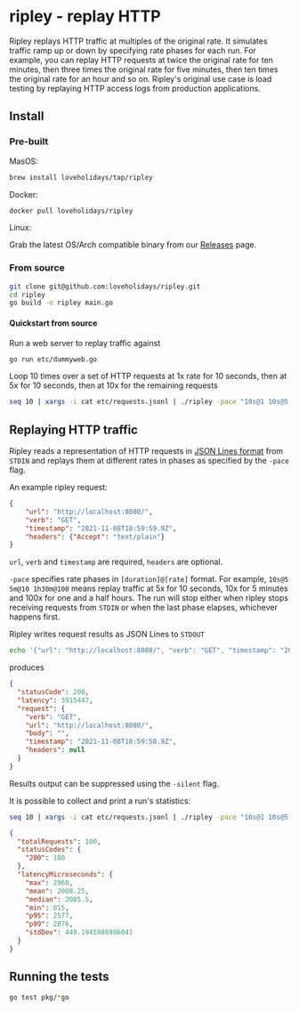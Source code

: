 # ripley - replay HTTP

Ripley replays HTTP traffic at multiples of the original rate. It simulates traffic ramp up or down by specifying rate phases for each run. For example, you can replay HTTP requests at twice the original rate for ten minutes, then three times the original rate for five minutes, then ten times the original rate for an hour and so on. Ripley's original use case is load testing by replaying HTTP access logs from production applications.

## Install

### Pre-built

MasOS:
```bash
brew install loveholidays/tap/ripley
```
Docker:
```bash
docker pull loveholidays/ripley
```
Linux:

Grab the latest OS/Arch compatible binary from our [Releases](https://github.com/loveholidays/ripley/releases) page.


### From source

```bash
git clone git@github.com:loveholidays/ripley.git
cd ripley
go build -o ripley main.go
```

#### Quickstart from source
Run a web server to replay traffic against

```bash
go run etc/dummyweb.go
```

Loop 10 times over a set of HTTP requests at 1x rate for 10 seconds, then at 5x for 10 seconds, then at 10x for the remaining requests

```bash
seq 10 | xargs -i cat etc/requests.jsonl | ./ripley -pace "10s@1 10s@5 1h@10"
```

## Replaying HTTP traffic

Ripley reads a representation of HTTP requests in [JSON Lines format](https://jsonlines.org/) from `STDIN` and replays them at different rates in phases as specified by the `-pace` flag.

An example ripley request:

```JSON
{
    "url": "http://localhost:8080/",
    "verb": "GET",
    "timestamp": "2021-11-08T18:59:59.9Z",
    "headers": {"Accept": "text/plain"}
}
```

`url`, `verb` and `timestamp` are required, `headers` are optional.

`-pace` specifies rate phases in `[duration]@[rate]` format. For example, `10s@5 5m@10 1h30m@100` means replay traffic at 5x for 10 seconds, 10x for 5 minutes and 100x for one and a half hours. The run will stop either when ripley stops receiving requests from `STDIN` or when the last phase elapses, whichever happens first.

Ripley writes request results as JSON Lines to `STDOUT`

```bash
echo '{"url": "http://localhost:8080/", "verb": "GET", "timestamp": "2021-11-08T18:59:50.9Z"}' | ./ripley | jq
```

produces

```JSON
{
  "statusCode": 200,
  "latency": 3915447,
  "request": {
    "verb": "GET",
    "url": "http://localhost:8080/",
    "body": "",
    "timestamp": "2021-11-08T18:59:50.9Z",
    "headers": null
  }
}
```

Results output can be suppressed using the `-silent` flag.

It is possible to collect and print a run's statistics:

```bash
seq 10 | xargs -i cat etc/requests.jsonl | ./ripley -pace "10s@1 10s@5 1h@10" -silent -stats | jq
```

```JSON
{
  "totalRequests": 100,
  "statusCodes": {
    "200": 100
  },
  "latencyMicroseconds": {
    "max": 2960,
    "mean": 2008.25,
    "median": 2085.5,
    "min": 815,
    "p95": 2577,
    "p99": 2876,
    "stdDev": 449.1945986986041
  }
}
```

## Running the tests

```bash
go test pkg/*go
```
